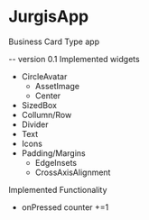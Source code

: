 # JurgisApp
Business Card Type app

-- version 0.1
Implemented widgets
 - CircleAvatar
   - AssetImage
   - Center
 - SizedBox
 - Collumn/Row
 - Divider
 - Text
 - Icons
 - Padding/Margins
   - EdgeInsets
   - CrossAxisAlignment

Implemented Functionality
 - onPressed counter +=1
